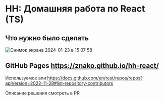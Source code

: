 # HH: Домашняя работа по React (TS)

## Что нужно было сделать
![Снимок экрана 2024-01-23 в 15 07 58](https://github.com/znako/hh-react/assets/91160077/0650932c-86df-40d1-b7a1-ca8e69a90ba3)

## GitHub Pages <a href="https://znako.github.io/hh-react/"> https://znako.github.io/hh-react/ </a>

Используемое апи <a href="https://docs.github.com/en/rest/repos/repos?apiVersion=2022-11-28#list-repository-contributors"> https://docs.github.com/en/rest/repos/repos?apiVersion=2022-11-28#list-repository-contributors </a>

Описание решения смотреть в PR
